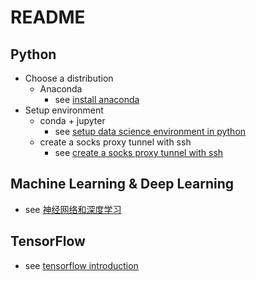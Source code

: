 # README

## Python

- Choose a distribution
    - Anaconda
        - see [install anaconda](https://github.com/uchuhimo/ml-and-tf-setup/blob/master/install-anaconda.md)
- Setup environment
    - conda + jupyter
        - see [setup data science environment in python](https://github.com/uchuhimo/ml-and-tf-setup/blob/master/setup-data-science-environment-in-python.md)
    - create a socks proxy tunnel with ssh
        - see [create a socks proxy tunnel with ssh](https://github.com/uchuhimo/ml-and-tf-setup/blob/master/create-a-socks-proxy-tunnel-with-ssh.md)

## Machine Learning & Deep Learning

- see [神经网络和深度学习](https://mooc.study.163.com/course/2001281002?tid=2001392029#/info)

## TensorFlow

- see [tensorflow introduction](https://github.com/uchuhimo/ml-and-tf-setup/blob/master/tensorflow_introduction_seminar_2017.10.26.pptx)

